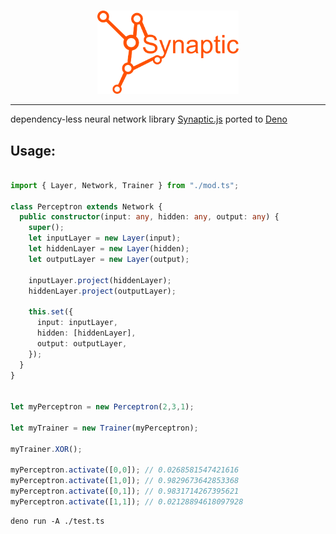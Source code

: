 <p align="center">
	<br>
    <img width="45%" src="assets/logo.png">
	<br>
 <p align="center">
 
 ---
dependency-less neural network library 
[Synaptic.js](https://github.com/cazala/synaptic) ported to [Deno](https://deno.land/)

## Usage:

```ts

import { Layer, Network, Trainer } from "./mod.ts";

class Perceptron extends Network {
  public constructor(input: any, hidden: any, output: any) {
    super();
    let inputLayer = new Layer(input);
    let hiddenLayer = new Layer(hidden);
    let outputLayer = new Layer(output);

    inputLayer.project(hiddenLayer);
    hiddenLayer.project(outputLayer);

    this.set({
      input: inputLayer,
      hidden: [hiddenLayer],
      output: outputLayer,
    });
  }
}


let myPerceptron = new Perceptron(2,3,1);

let myTrainer = new Trainer(myPerceptron);

myTrainer.XOR();

myPerceptron.activate([0,0]); // 0.0268581547421616
myPerceptron.activate([1,0]); // 0.9829673642853368
myPerceptron.activate([0,1]); // 0.9831714267395621
myPerceptron.activate([1,1]); // 0.02128894618097928
```

```
deno run -A ./test.ts
```
